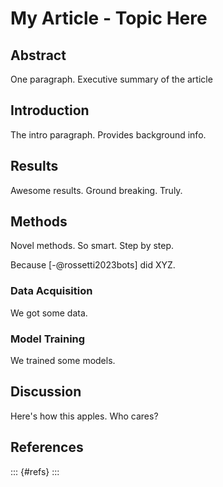 

# My Article - Topic Here

## Abstract

One paragraph. Executive summary of the article

## Introduction

The intro paragraph. Provides background info.

## Results

Awesome results. Ground breaking. Truly.

## Methods

Novel methods. So smart. Step by step.

Because [-@rossetti2023bots] did XYZ.

### Data Acquisition

We got some data.

### Model Training

We trained some models.

## Discussion

Here's how this apples. Who cares?

## References

::: {#refs}
:::

